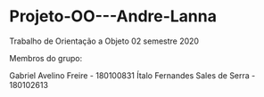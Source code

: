 # Projeto-OO---Andre-Lanna

Trabalho de Orientação a Objeto 
02 semestre 2020

Membros do grupo:

Gabriel Avelino Freire - 180100831
Ítalo Fernandes Sales de Serra - 180102613
